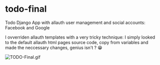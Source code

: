 # todo-final
Todo Django App with allauth user management and social accounts: Facebook and Google

I ovverriden allauth templates with a very tricky technique: I simply looked to the default allauth html pages source code, copy from variables and made the neccessary changes, genius isn't ? 😁

![TODO-Final.gif](https://github.com/IT-Support-L2/todo-final/blob/main/TODO-Final.gif)
